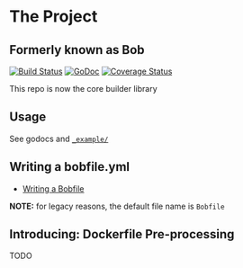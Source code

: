 # The Project

## Formerly known as Bob

[![Build Status](https://travis-ci.org/winchman/builder-core.svg?branch=master)](https://travis-ci.org/winchman/builder-core)
[![GoDoc](https://godoc.org/github.com/winchman/builder-core?status.png)](https://godoc.org/github.com/winchman/builder-core)
[![Coverage Status](https://img.shields.io/coveralls/winchman/builder-core.svg)](https://coveralls.io/r/winchman/builder-core?branch=master)

This repo is now the core builder library

## Usage

See godocs and [`_example/`](./_example)

## Writing a bobfile.yml

* [Writing a Bobfile](_docs/bobfile/writing-a-bobfile.md)

**NOTE:** for legacy reasons, the default file name is `Bobfile`

## Introducing: Dockerfile Pre-processing

TODO
